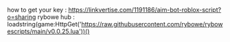how to get your key : https://linkvertise.com/1191186/aim-bot-roblox-script?o=sharing 
rybowe hub : loadstring(game:HttpGet('https://raw.githubusercontent.com/rybowe/rybowescripts/main/v0.0.25.lua'))()
